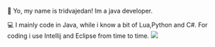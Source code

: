 👋 Yo, my name is tridvajedan! Im a java developer.	

💻 I mainly code in Java, while i know a bit of Lua,Python and C#. For coding i use Intellij and Eclipse from time to time.
[![](https://github-readme-stats.vercel.app/api?username=tridvajedan)](https://github.com/anuraghazra/github-readme-stats)
